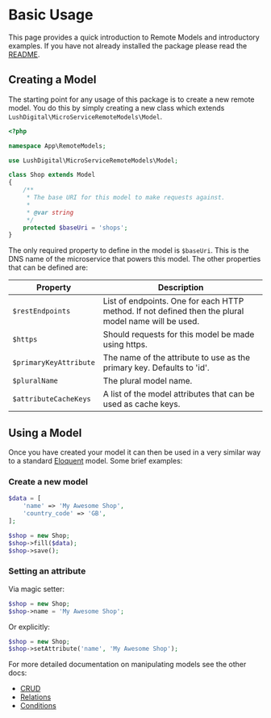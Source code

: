 # Basic Usage
This page provides a quick introduction to Remote Models and introductory examples.
If you have not already installed the package please read the [README](https://github.com/LUSHDigital/microservice-remote-models#installation).

## Creating a Model
The starting point for any usage of this package is to create a new remote model. You do this by simply creating a new
class which extends `LushDigital\MicroServiceRemoteModels\Model`.

```php
<?php

namespace App\RemoteModels;

use LushDigital\MicroServiceRemoteModels\Model;

class Shop extends Model
{
    /**
     * The base URI for this model to make requests against.
     *
     * @var string
     */
    protected $baseUri = 'shops';
}
```

The only required property to define in the model is `$baseUri`. This is the DNS name of the microservice that powers
this model. The other properties that can be defined are:

| Property               | Description                                                                                          |
|------------------------|------------------------------------------------------------------------------------------------------|
| `$restEndpoints`       | List of endpoints. One for each HTTP method. If not defined then the plural model name will be used. |
| `$https`               | Should requests for this model be made using https.                                                  |
| `$primaryKeyAttribute` | The name of the attribute to use as the primary key. Defaults to 'id'.                               |
| `$pluralName`          | The plural model name.                                                                               |
| `$attributeCacheKeys`  | A list of the model attributes that can be used as cache keys.                                       |

## Using a Model
Once you have created your model it can then be used in a very similar way to a standard [Eloquent](https://laravel.com/docs/5.4/eloquent)
model. Some brief examples:

### Create a new model
```php
$data = [
    'name' => 'My Awesome Shop',
    'country_code' => 'GB',
];

$shop = new Shop;
$shop->fill($data);
$shop->save();
```

### Setting an attribute
Via magic setter:
```php
$shop = new Shop;
$shop->name = 'My Awesome Shop';
```

Or explicitly:
```php
$shop = new Shop;
$shop->setAttribute('name', 'My Awesome Shop');
```

For more detailed documentation on manipulating models see the other docs:

* [CRUD](https://github.com/LUSHDigital/microservice-remote-models/tree/master/docs/crud.md)
* [Relations](https://github.com/LUSHDigital/microservice-remote-models/tree/master/docs/relations.md)
* [Conditions](https://github.com/LUSHDigital/microservice-remote-models/tree/master/docs/conditions.md)